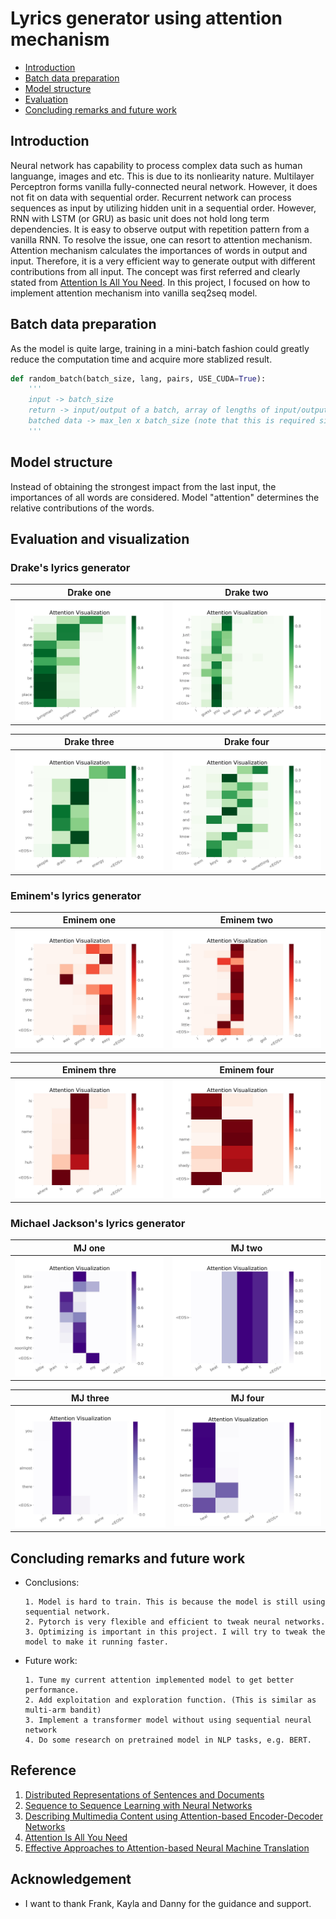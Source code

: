 # Lyrics generator using attention mechanism

<!-- vim-markdown-toc GFM -->

* [Introduction](#introduction)
* [Batch data preparation](#batch-data-preparation)
* [Model structure](#model-structure)
* [Evaluation](#evaluation)
* [Concluding remarks and future work](#concluding-remarks-and-future-work)

<!-- vim-markdown-toc -->
## Introduction

Neural network has capability to process complex data such as human languange, images and etc. This is due to its nonliearity nature. Multilayer Perceptron forms vanilla fully-connected neural network. However, it does not fit on data with sequential order. Recurrent network can process sequences as input by utilizing hidden unit in a sequential order. However, RNN with LSTM (or GRU) as basic unit does not hold long term dependencies. It is easy to observe output with repetition pattern from a vanilla RNN. To resolve the issue, one can resort to attention mechanism. Attention mechanism calculates the importances of words in output and input. Therefore, it is a very efficient way to generate output with different contributions from all input. The concept was first referred and clearly stated from [Attention Is All You Need](https://papers.nips.cc/paper/7181-attention-is-all-you-need.pdf). In this project, I focused on how to implement attention mechanism into vanilla seq2seq model.

## Batch data preparation

As the model is quite large, training in a mini-batch fashion could greatly reduce the computation time and acquire more stablized result.

```python
def random_batch(batch_size, lang, pairs, USE_CUDA=True):
	'''
	input -> batch_size
	return -> input/output of a batch, array of lengths of input/output
	batched data -> max_len x batch_size (note that this is required size feeding to gru layer)
	'''
```

## Model structure

Instead of obtaining the strongest impact
from the last input, the importances of all
words are considered. Model "attention"
determines the relative contributions of the
words.

## Evaluation and visualization

### Drake's lyrics generator

Drake one                         | Drake two
:-------------------------:       | :-------------------------:
<img src="images/drake1.jpg"  ></img> | <img src="images/drake2.jpg"  ></img>

Drake three                       | Drake four
:-------------------------:       | :-------------------------:
<img src="images/drake3.jpg"  ></img> | <img src="images/drake4.jpg"  ></img>


### Eminem's lyrics generator

Eminem one                        | Eminem two
:-------------------------:       | :-------------------------:
<img src="images/eminem1.jpg"  ></img> | <img src="images/eminem2.jpg"  ></img>

Eminem thre                       | Eminem four
:-------------------------:       | :-------------------------:
<img src="images/eminem3.jpg"  ></img> | <img src="images/eminem4.jpg"  ></img>


### Michael Jackson's lyrics generator

MJ one                            | MJ two
:-------------------------:       | :-------------------------:
<img src="images/mj1.jpg"  ></img> | <img src="images/mj2.jpg"  ></img>

MJ three                          | MJ four
:-------------------------:       | :-------------------------:
<img src="images/mj3.jpg"  ></img> | <img src="images/mj4.jpg"  ></img>

## Concluding remarks and future work

* Conclusions:
    ```
    1. Model is hard to train. This is because the model is still using sequential network.
    2. Pytorch is very flexible and efficient to tweak neural networks.
    3. Optimizing is important in this project. I will try to tweak the model to make it running faster.
    ```
* Future work:
    ```
    1. Tune my current attention implemented model to get better performance.
    2. Add exploitation and exploration function. (This is similar as multi-arm bandit)
    3. Implement a transformer model without using sequential neural network
    4. Do some research on pretrained model in NLP tasks, e.g. BERT.
    ```


## Reference

1. [Distributed Representations of Sentences and Documents](https://arxiv.org/pdf/1405.4053.pdf)
2. [Sequence to Sequence Learning with Neural Networks](https://papers.nips.cc/paper/5346-sequence-to-sequence-learning-with-neural-networks.pdf)
3. [Describing Multimedia Content using Attention-based Encoder-Decoder Networks](https://arxiv.org/pdf/1507.01053.pdf)
4. [Attention Is All You Need](https://papers.nips.cc/paper/7181-attention-is-all-you-need.pdf)
5. [Effective Approaches to Attention-based Neural Machine Translation](https://arxiv.org/pdf/1508.04025.pdf)


## Acknowledgement

* I want to thank Frank, Kayla and Danny for the guidance and support.